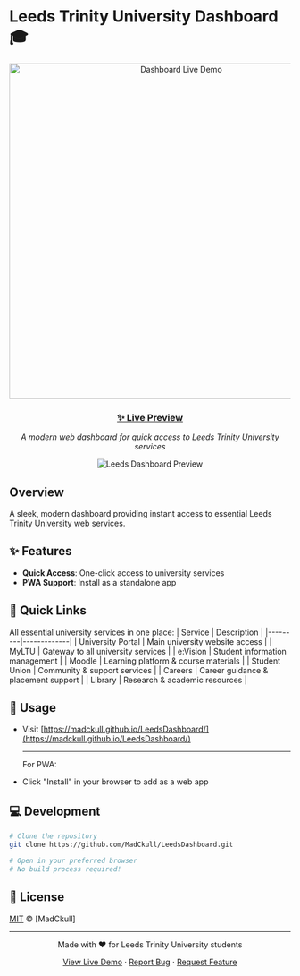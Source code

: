 # Leeds Trinity University Dashboard 🎓

<div align="center">
  <a href="https://madckull.github.io/LeedsDashboard/">
    <img src="preview.gif" alt="Dashboard Live Demo" width="600"/>
  </a>
  
  ### [✨ Live Preview](https://madckull.github.io/LeedsDashboard/)
  
  *A modern web dashboard for quick access to Leeds Trinity University services*

  <img src="/res/LeedsDashboardPreview.png" alt="Leeds Dashboard Preview" />
</div>

## Overview

A sleek, modern dashboard providing instant access to essential Leeds Trinity University web services.

## ✨ Features

- **Quick Access**: One-click access to university services
- **PWA Support**: Install as a standalone app

## 🔗 Quick Links

All essential university services in one place:
| Service | Description |
|---------|-------------|
| University Portal | Main university website access |
| MyLTU | Gateway to all university services |
| e:Vision | Student information management |
| Moodle | Learning platform & course materials |
| Student Union | Community & support services |
| Careers | Career guidance & placement support |
| Library | Research & academic resources |

## 🎯 Usage

- Visit [https://madckull.github.io/LeedsDashboard/](https://madckull.github.io/LeedsDashboard/)

  ***

  For PWA:

- Click "Install" in your browser to add as a web app

## 💻 Development

```bash
# Clone the repository
git clone https://github.com/MadCkull/LeedsDashboard.git

# Open in your preferred browser
# No build process required!
```

## 📄 License

[MIT](LICENSE) © [MadCkull]

---

<div align="center">
  <p>Made with ❤️ for Leeds Trinity University students</p>
  <a href="https://madckull.github.io/LeedsDashboard/">View Live Demo</a> · 
  <a href="https://github.com/MadCkull/LeedsDashboard/issues">Report Bug</a> · 
  <a href="https://github.com/MadCkull/LeedsDashboard/issues">Request Feature</a>
</div>
